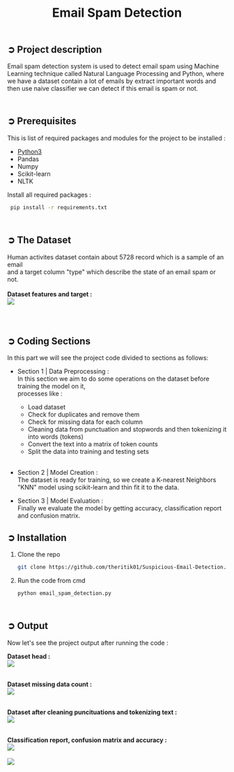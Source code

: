<h1 align="center">Email Spam Detection</h1>

## <br>**➲ Project description**
Email spam detection system is used to detect email spam using Machine Learning technique called Natural Language Processing and Python, where we have a dataset contain a lot of emails by extract important words and then use naive classifier we can detect if this email is spam or not.

## <br>**➲ Prerequisites**
This is list of required packages and modules for the project to be installed :
* <a href="https://www.python.org/downloads/" target="_blank">Python3</a>
* Pandas 
* Numpy
* Scikit-learn
* NLTK

Install all required packages :
 ```sh
  pip install -r requirements.txt
  ```
## <br>**➲ The Dataset**
Human activites dataset contain about 5728 record which is a sample of an email<br>
and a target column "type" which describe the state of an email spam or not.<br>
<br>**Dataset features and target :**<br>
<img src="https://i.postimg.cc/X7QLysbq/data-set.png"><br><br>

## <br>**➲ Coding Sections**
In this part we will see the project code divided to sections as follows:
<br>

- Section 1 | Data Preprocessing :<br>
In this section we aim to do some operations on the dataset before training the model on it,
<br>processes like :
  - Load dataset
  - Check for duplicates and remove them 
  - Check for missing data for each column 
  - Cleaning data from punctuation and stopwords and then tokenizing it into words (tokens)
  - Convert the text into a matrix of token counts
  - Split the data into training and testing sets<br><br>

- Section 2 | Model Creation :<br>
The dataset is ready for training, so we create a K-nearest Neighbors "KNN" model using scikit-learn and thin fit it to the data.<br>

- Section 3 | Model Evaluation :<br>
Finally we evaluate the model by getting accuracy, classification report and confusion matrix.

## ➲ Installation
1. Clone the repo
   ```sh
   git clone https://github.com/theritik01/Suspicious-Email-Detection.git
   ```
2. Run the code from cmd
   ```sh
   python email_spam_detection.py
   ```

## <br>**➲ Output**
Now let's see the project output after running the code :

**Dataset head :**<br>
<img src="https://i.postimg.cc/X7QLysbq/data-set.png"><br><br>

**Dataset missing data count :**<br>
<img src="https://i.postimg.cc/dt1dgvbQ/missing-data.png"><br><br>

**Dataset after cleaning puncituations and tokenizing text :**<br>
<img src="https://i.postimg.cc/jdLwZcfL/dataset-after-cleaning.png"><br><br>

**Classification report, confusion matrix and accuracy :**<br>
<img src="https://i.postimg.cc/HnGYz017/classification-report.png"><br><br>
<img src="https://i.postimg.cc/Qd6jwZrD/final.png"><br>


